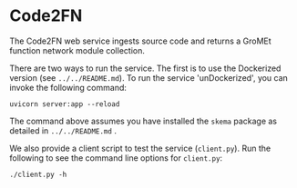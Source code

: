 Code2FN
=======

The Code2FN web service ingests source code and returns a GroMEt function
network module collection.

There are two ways to run the service. The first is to use the Dockerized
version (see `../../README.md`). To run the service 'unDockerized', you can
invoke the following command:

```
uvicorn server:app --reload
```

The command above assumes you have installed the `skema` package as detailed in
`../../README.md` .

We also provide a client script to test the service (`client.py`). Run the
following to see the command line options for `client.py`:

```
./client.py -h
```
